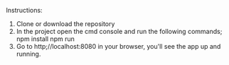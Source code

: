 Instructions:

1. Clone or download the repository
2. In the project open the cmd console and run the following commands;
   npm install
   npm run
3. Go to http;//localhost:8080 in your browser, you'll see the app up and running.